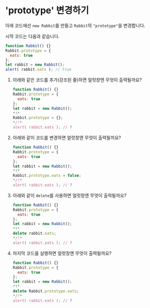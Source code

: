 # 'prototype' 변경하기

아래 코드에선 `new Rabbit`를 만들고 `Rabbit`의 `"prototype"`을 변경합니다.

시작 코드는 다음과 같습니다.

```js run
function Rabbit() {}
Rabbit.prototype = {
  eats: true
};
let rabbit = new Rabbit();
alert( rabbit.eats ); // true
```


1. 아래와 같은 코드를 추가(강조된 줄)하면 얼럿창엔 무엇이 출력될까요?

    ```js
    function Rabbit() {}
    Rabbit.prototype = {
      eats: true
    };
    let rabbit = new Rabbit();
    *!*
    Rabbit.prototype = {};
    */!*
    alert( rabbit.eats ); // ?
    ```

2. 아래와 같이 코드를 변경하면 얼럿창엔 무엇이 출력될까요?

    ```js
    function Rabbit() {}
    Rabbit.prototype = {
      eats: true
    };
    let rabbit = new Rabbit();
    *!*
    Rabbit.prototype.eats = false;
    */!*
    alert( rabbit.eats ); // ?
    ```

3. 아래와 같이 `delete`를 사용하면 얼럿창엔 무엇이 출력될까요?

    ```js
    function Rabbit() {}
    Rabbit.prototype = {
      eats: true
    };
    let rabbit = new Rabbit();
    *!*
    delete rabbit.eats;
    */!*
    alert( rabbit.eats ); // ?
    ```

4. 마지막 코드를 실행하면 얼럿창엔 무엇이 출력될까요?

    ```js
    function Rabbit() {}
    Rabbit.prototype = {
      eats: true
    };
    let rabbit = new Rabbit();
    *!*
    delete Rabbit.prototype.eats;
    */!*
    alert( rabbit.eats ); // ?
    ```

